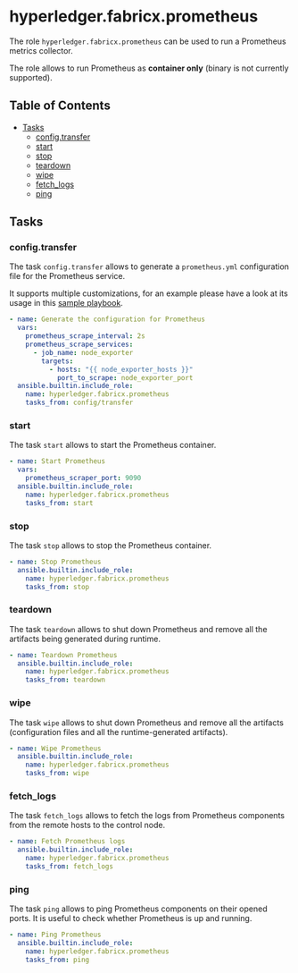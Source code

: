 # hyperledger.fabricx.prometheus

The role `hyperledger.fabricx.prometheus` can be used to run a Prometheus metrics collector.

The role allows to run Prometheus as **container only** (binary is not currently supported).

## Table of Contents <!-- omit in toc -->

- [Tasks](#tasks)
  - [config.transfer](#configtransfer)
  - [start](#start)
  - [stop](#stop)
  - [teardown](#teardown)
  - [wipe](#wipe)
  - [fetch_logs](#fetch_logs)
  - [ping](#ping)

## Tasks

### config.transfer

The task `config.transfer` allows to generate a `prometheus.yml` configuration file for the Prometheus service.

It supports multiple customizations, for an example please have a look at its usage in this [sample playbook](../../playbooks/monitoring/transfer_configs.yaml).

```yaml
- name: Generate the configuration for Prometheus
  vars:
    prometheus_scrape_interval: 2s
    prometheus_scrape_services:
      - job_name: node_exporter
        targets:
          - hosts: "{{ node_exporter_hosts }}"
            port_to_scrape: node_exporter_port
  ansible.builtin.include_role:
    name: hyperledger.fabricx.prometheus
    tasks_from: config/transfer
```

### start

The task `start` allows to start the Prometheus container.

```yaml
- name: Start Prometheus
  vars:
    prometheus_scraper_port: 9090
  ansible.builtin.include_role:
    name: hyperledger.fabricx.prometheus
    tasks_from: start
```

### stop

The task `stop` allows to stop the Prometheus container.

```yaml
- name: Stop Prometheus
  ansible.builtin.include_role:
    name: hyperledger.fabricx.prometheus
    tasks_from: stop
```

### teardown

The task `teardown` allows to shut down Prometheus and remove all the artifacts being generated during runtime.

```yaml
- name: Teardown Prometheus
  ansible.builtin.include_role:
    name: hyperledger.fabricx.prometheus
    tasks_from: teardown
```

### wipe

The task `wipe` allows to shut down Prometheus and remove all the artifacts (configuration files and all the runtime-generated artifacts).

```yaml
- name: Wipe Prometheus
  ansible.builtin.include_role:
    name: hyperledger.fabricx.prometheus
    tasks_from: wipe
```

### fetch_logs

The task `fetch_logs` allows to fetch the logs from Prometheus components from the remote hosts to the control node.

```yaml
- name: Fetch Prometheus logs
  ansible.builtin.include_role:
    name: hyperledger.fabricx.prometheus
    tasks_from: fetch_logs
```

### ping

The task `ping` allows to ping Prometheus components on their opened ports. It is useful to check whether Prometheus is up and running.

```yaml
- name: Ping Prometheus
  ansible.builtin.include_role:
    name: hyperledger.fabricx.prometheus
    tasks_from: ping
```
